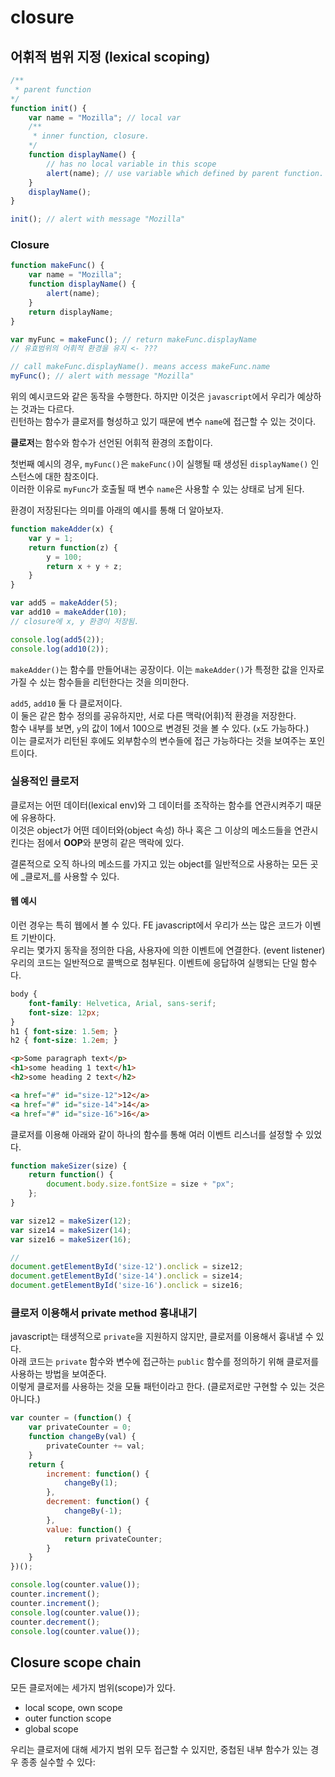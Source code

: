 # closure

## 어휘적 범위 지정 (lexical scoping)

```js
/** 
 * parent function
*/
function init() {
    var name = "Mozilla"; // local var
    /** 
     * inner function, closure.
    */
    function displayName() {
        // has no local variable in this scope
        alert(name); // use variable which defined by parent function.
    }
    displayName();
}

init(); // alert with message "Mozilla"
```

### Closure

```js
function makeFunc() {
    var name = "Mozilla";
    function displayName() {
        alert(name);
    }
    return displayName;
}

var myFunc = makeFunc(); // return makeFunc.displayName
// 유효범위의 어휘적 환경을 유지 <- ???

// call makeFunc.displayName(). means access makeFunc.name
myFunc(); // alert with message "Mozilla"
```

위의 예시코드와 같은 동작을 수행한다. 하지만 이것은 `javascript`에서 우리가 예상하는 것과는 다르다.  
린턴하는 함수가 클로저를 형성하고 있기 때문에 변수 `name`에 접근할 수 있는 것이다.  

**클로저**는 함수와 함수가 선언된 어휘적 환경의 조합이다.  

첫번째 예시의 경우, `myFunc()`은 `makeFunc()`이 실행될 때 생성된 `displayName()` 인스턴스에 대한 참조이다.  
이러한 이유로 `myFunc`가 호출될 때 변수 `name`은 사용할 수 있는 상태로 남게 된다.  

환경이 저장된다는 의미를 아래의 예시를 통해 더 알아보자.  

```js
function makeAdder(x) {
    var y = 1;
    return function(z) {
        y = 100;
        return x + y + z;
    }
}

var add5 = makeAdder(5);
var add10 = makeAdder(10);
// closure에 x, y 환경이 저장됨.

console.log(add5(2));
console.log(add10(2));
```

`makeAdder()`는 함수를 만들어내는 공장이다. 이는 `makeAdder()`가 특정한 값을 인자로 가질 수 싰는 함수들을 리턴한다는 것을 의미한다.  

`add5`, `add10` 둘 다 클로저이다.  
이 둘은 같은 함수 정의를 공유하지만, 서로 다른 맥락(어휘)적 환경을 저장한다.  
함수 내부를 보면, `y`의 값이 1에서 100으로 변경된 것을 볼 수 있다. (`x`도 가능하다.)  
이는 클로저가 리턴된 후에도 외부함수의 변수들에 접근 가능하다는 것을 보여주는 포인트이다.  

### 실용적인 클로저

클로저는 어떤 데이터(lexical env)와 그 데이터를 조작하는 함수를 연관시켜주기 때문에 유용하다.  
이것은 object가 어떤 데이터와(object 속성) 하나 혹은 그 이상의 메소드들을 연관시킨다는 점에서 **OOP**와 분명히 같은 맥락에 있다.  

결론적으로 오직 하나의 메소드를 가지고 있는 object를 일반적으로 사용하는 모든 곳에 _클로저_를 사용할 수 있다.  

#### 웹 예시

이런 경우는 특히 웹에서 볼 수 있다. FE javascript에서 우리가 쓰는 많은 코드가 이벤트 기반이다.  
우리는 몇가지 동작을 정의한 다음, 사용자에 의한 이벤트에 연결한다. (event listener)  
우리의 코드는 일반적으로 콜백으로 첨부된다. 이벤트에 응답하여 실행되는 단일 함수다.  

```css
body {
    font-family: Helvetica, Arial, sans-serif;
    font-size: 12px;
}
h1 { font-size: 1.5em; }
h2 { font-size: 1.2em; }
```

```html
<p>Some paragraph text</p>
<h1>some heading 1 text</h1>
<h2>some heading 2 text</h2>

<a href="#" id="size-12">12</a>
<a href="#" id="size-14">14</a>
<a href="#" id="size-16">16</a>
```

클로저를 이용해 아래와 같이 하나의 함수를 통해 여러 이벤트 리스너를 설정할 수 있었다.  

```js
function makeSizer(size) {
    return function() {
        document.body.size.fontSize = size + "px";
    };
}

var size12 = makeSizer(12);
var size14 = makeSizer(14);
var size16 = makeSizer(16);

// 
document.getElementById('size-12').onclick = size12;
document.getElementById('size-14').onclick = size14;
document.getElementById('size-16').onclick = size16;
```

### 클로저 이용해서 private method 흉내내기

javascript는 태생적으로 `private`을 지원하지 않지만, 클로저를 이용해서 흉내낼 수 있다.  
아래 코드는 `private` 함수와 변수에 접근하는 `public` 함수를 정의하기 위해 클로저를 사용하는 방법을 보여준다.  
이렇게 클로저를 사용하는 것을 모듈 패턴이라고 한다. (클로저로만 구현할 수 있는 것은 아니다.)  

```js
var counter = (function() {
    var privateCounter = 0;
    function changeBy(val) {
        privateCounter += val;
    }
    return {
        increment: function() {
            changeBy(1);
        },
        decrement: function() {
            changeBy(-1);
        },
        value: function() {
            return privateCounter;
        }
    }
})();

console.log(counter.value());
counter.increment();
counter.increment();
console.log(counter.value());
counter.decrement();
console.log(counter.value());
```

## Closure scope chain

모든 클로저에는 세가지 범위(scope)가 있다.

- local scope, own scope
- outer function scope
- global scope

우리는 클로저에 대해 세가지 범위 모두 접근할 수 있지만, 중첩된 내부 함수가 있는 경우 종종 실수할 수 있다:

```js
```
